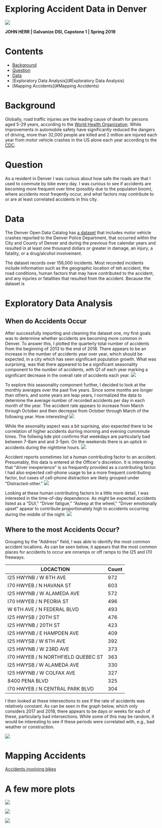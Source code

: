 Exploring Accident Data in Denver
=====

![](images/traffic.jpg)

**JOHN HERR | Galvanize DSI, Capstone 1 | Spring 2019** 

# Contents
- [Background](#Background)
- [Question](#Question)
- [Data](#Data)
- [Exploratory Data Analysis](#Exploratory Data Analysis)
- [Mapping Accidents](#Mapping Accidents)

# Background
Globally, road traffic injuries are the leading cause of death for persons aged 5-29 years, according to the [World Health Organization](https://www.who.int/news-room/fact-sheets/detail/road-traffic-injuries). While improvements in automobile safety have significantly reduced the dangers of driving, more than 32,000 people are killed and 2 million are injured each year from motor vehicle crashes in the US alone each year according to the [CDC](https://www.cdc.gov/vitalsigns/motor-vehicle-safety/index.html).


# Question
As a resident in Denver I was curious about how safe the roads are that I used to commute by bike every day.  I was curious to see if accidents are becoming more frequent over time (possibly due to the populaton boom), where accidents most freqently occur, and what factors may contribute to or are at least correlated accidents in this city.


# Data
The Denver Open Data Catalog has [a dataset](https://www.denvergov.org/opendata/dataset/city-and-county-of-denver-traffic-accidents)  that includes motor vehicle crashes reported to the Denver Police Department, that occurred within the City and County of Denver and during the previous five calendar years and resulted in at least one thousand dollars or greater in damage, an injury, a fatality, or a drug/alcohol involvement. 


The dataset records over 156,000 incidents. Most recorded incidents include information such as the geographic location of teh accident, the road conditions, human factors that may have contributed to the accident, and any injuries or fatalities that  resulted from the accident. Because the dataset is 


# Exploratory Data Analysis
## When do Accidents Occur
After successfully importing and cleaning the dataset one, my first goals was to determine whether accidents are becoming more common in Denver.  To answer this, I plotted the quarterly total number of accidents from the beginning of 2013 to the end of 2018. There appears to be an increase in the number of accidents year over year, which should be expected, in a city which has seen significant population growth.  What was surprising, was that there appeared to be a significant seasonality component to the number of accidents, with Q1 of each year marking a significant decrease in the overall rate of accidents each year.
![](images/accidents_over_time_Q.png)

To explore this seasonality component further, I decided to look at the monthly averages over the past five years.  Since some months are longer than others, and some years are leap years, I normalized the data to determine the average number of recorded accidents per day in each month of the year. The accident rate appears to increase from March through October and then decrease from October through March of the following year. How interesting!
![](images/accidents_per_day.png)

While the sesonality aspect was a bit suprising, also expected there to be correlation of higher accidents durring morning and evening commmute times. The follwing kde plot confirms that weekdays are particularly bad between 7-8am and and 3-5pm. On the weekends there is an uptick in accidents during the nighttime hours.
![](images/when_accidents_occur_joint_plot.png)

Accident reports sometimes list a human contributing factor to an accident. Presumably, this data is entered at the Officer's discretion. It is interesting that "driver inexperience" is so frequently provided as a contributing factor.  I had also expected cell-phone usage to be a more frequent contributing factor, but cases of cell-phone distraction are likely grouped under "Distracted-other."
![](images/human_contributing_factors_bar_plot.png)

Looking at these human contributing factors in a little more detail, I was interested in the time-of-day dependence. As might be expected accidents listed as a "DUI," "Driver fatigue," "Asleep at the wheel," "Driver emotionally upset" appear to contribute proportionately high to accidents occurring during the middle of the night.
![](images/human_contributing_factors_violin_plot.png)


## Where to the most Accidents Occur?
Grouping by the "Address" field, I was able to identify the most common accident locations.  As can be seen below, it appears that the most common places for accidents to occur are onramps or off ramps to the I25 and I70 freeways.

| LOCACTION                        | Count|
|------------------------------------|----|
| I25 HWYNB / W 6TH AVE              | 972 |
| I70 HWYEB / N HAVANA ST            | 603 |
| I25 HWYNB / W ALAMEDA AVE          | 572 |
| I70 HWYEB / N PEORIA ST            | 496 |
| W 6TH AVE / N FEDERAL BLVD         | 493 |
| I25 HWYSB / 20TH ST                | 476 |
| I25 HWYNB / 20TH ST                | 423 |
| I25 HWYNB / E HAMPDEN AVE          | 409 |
| I25 HWYSB / W 6TH AVE              | 392 |
| I25 HWYNB / W 23RD AVE             | 373 |
| I70 HWYEB / N NORTHFIELD QUEBEC ST | 363 |
| I25 HWYSB / W ALAMEDA AVE          | 330 |
| I25 HWYNB / W COLFAX AVE           | 327 |
| 8400 PENA BLVD                     | 325 |
| I70 HWYEB / N CENTRAL PARK BLVD    | 304 |


I then looked at these intersections to see if the rate of accidents was relatively constant. As can be seen in the graph below, which only considers 2017 and 2018, there appears to be days or weeks for each of these, particularly bad intersections.  While some of this may be random, it would be interesting to see if these periods were correlated with, e.g., bad weather or construction. 


![](images/Time_series_of_top_accident_locations_swarm_plot.png)

# Mapping Accidents

[Accidents involving bikes](maps/bikes.html)

# A few more plots
![](images/road_location_bar_plot.png)

![](images/light_condition_bar_plot.png)

![](images/road_condition_bar_plot.png)

